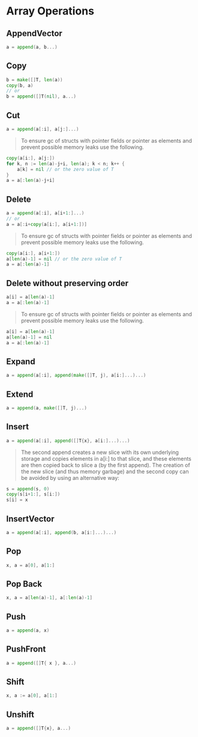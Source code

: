 # Array Operations
## AppendVector
```go
a = append(a, b...)
```
## Copy
```go
b = make([]T, len(a))
copy(b, a)
// or
b = append([]T(nil), a...)
```
## Cut
```go
a = append(a[:i], a[j:]...)
```
>To ensure gc of structs with pointer fields or pointer as elements and prevent possible memory leaks use the following.
```go
copy(a[i:], a[j:])
for k, n := len(a)-j+i, len(a); k < n; k++ {
    a[k] = nil // or the zero value of T
}
a = a[:len(a)-j+i]
```
## Delete
```go
a = append(a[:i], a[i+1:]...)
// or
a = a[:i+copy(a[i:], a[i+1:])]
```
>To ensure gc of structs with pointer fields or pointer as elements and prevent possible memory leaks use the following.
```go
copy(a[i:], a[i+1:])
a[len(a)-1] = nil // or the zero value of T
a = a[:len(a)-1]
```
## Delete without preserving order
```go
a[i] = a[len(a)-1] 
a = a[:len(a)-1]
```
>To ensure gc of structs with pointer fields or pointer as elements and prevent possible memory leaks use the following.

```go
a[i] = a[len(a)-1]
a[len(a)-1] = nil
a = a[:len(a)-1]
```
## Expand
```go
a = append(a[:i], append(make([]T, j), a[i:]...)...)
```
## Extend
```go
a = append(a, make([]T, j)...)
```
## Insert
```go
a = append(a[:i], append([]T{x}, a[i:]...)...)
```
>The second append creates a new slice with its own underlying storage and copies elements in a[i:] to that slice, and these elements are then copied back to slice a (by the first append). The creation of the new slice (and thus memory garbage) and the second copy can be avoided by using an alternative way:
```go
s = append(s, 0)
copy(s[i+1:], s[i:])
s[i] = x
```
## InsertVector
```go
a = append(a[:i], append(b, a[i:]...)...)
```
## Pop
```go
x, a = a[0], a[1:]
```
## Pop Back
```go
x, a = a[len(a)-1], a[:len(a)-1]
```
## Push
```go
a = append(a, x)
```
## PushFront
```go
a = append([]T{ x }, a...)
```
## Shift
```go
x, a := a[0], a[1:]
```
## Unshift
```go
a = append([]T{x}, a...)
```